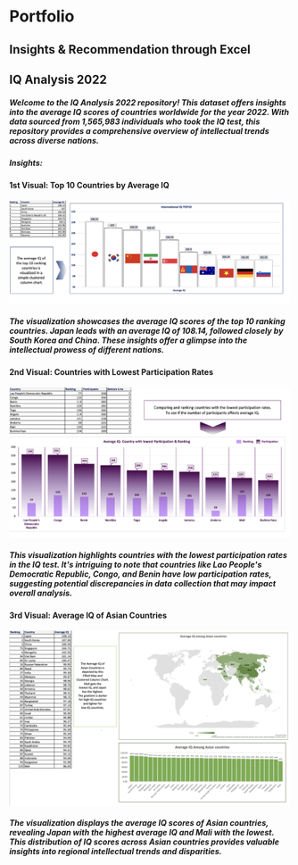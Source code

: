 # Portfolio
## Insights & Recommendation through Excel

## IQ Analysis 2022

##### Welcome to the IQ Analysis 2022 repository! This dataset offers insights into the average IQ scores of countries worldwide for the year 2022. With data sourced from 1,565,983 individuals who took the IQ test, this repository provides a comprehensive overview of intellectual trends across diverse nations.

##### Insights:

#### 1st Visual: Top 10 Countries by Average IQ

![International IQ_IQ by countries & what they say_V1](https://github.com/Akhila-PT/Portfolio/blob/main/Excel/International_IQ_V1.png)


##### The visualization showcases the average IQ scores of the top 10 ranking countries. Japan leads with an average IQ of 108.14, followed closely by South Korea and China. These insights offer a glimpse into the intellectual prowess of different nations.

#### 2nd Visual: Countries with Lowest Participation Rates

![International IQ_IQ by countries & what they say_V2](https://github.com/Akhila-PT/Portfolio/blob/main/Excel/International_IQ_V2.png)


##### This visualization highlights countries with the lowest participation rates in the IQ test. It's intriguing to note that countries like Lao People's Democratic Republic, Congo, and Benin have low participation rates, suggesting potential discrepancies in data collection that may impact overall analysis.

#### 3rd Visual: Average IQ of Asian Countries
![International IQ_IQ by countries & what they say_V2](https://github.com/Akhila-PT/Portfolio/blob/main/Excel/International_IQ_V3.png)

##### The visualization displays the average IQ scores of Asian countries, revealing Japan with the highest average IQ and Mali with the lowest. This distribution of IQ scores across Asian countries provides valuable insights into regional intellectual trends and disparities.